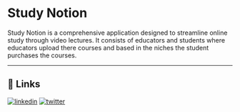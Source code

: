 
# Study Notion

Study Notion is a comprehensive application designed to streamline online study through video lectures. It consists of educators and students where educators upload there courses and based in the niches the student purchases the courses.

---





## 🔗 Links
[![linkedin](https://img.shields.io/badge/linkedin-0A66C2?style=for-the-badge&logo=linkedin&logoColor=white)](https://www.linkedin.com/)
[![twitter](https://img.shields.io/badge/twitter-1DA1F2?style=for-the-badge&logo=twitter&logoColor=white)](https://twitter.com/)



